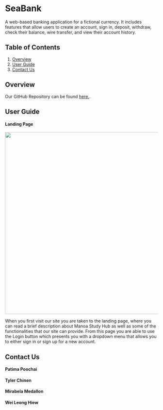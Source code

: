 # SeaBank
A web-based banking application for a fictional currency. It includes features that allow users to create an account, sign in, deposit, withdraw, check their balance, wire transfer, and view their account history. 

## Table of Contents

1. [Overview](#overview)
2. [User Guide](#user-guide)
3. [Contact Us](#contact-us)

## Overview



Our GitHub Repository can be found [here.](https://github.com/tylerchinen/SeaCode-Bank-WebApp).

## User Guide

#### Landing Page
<img class="ui left floated image" src="/images/m3/landing-m3.JPG" width="600">
<p>
When you first visit our site you are taken to the landing page, where you can read a brief description about Manoa Study Hub as well as some of the functionalities that our site can provide. From this page you are able to use the Login button which presents you with a dropdown menu that allows you to either sign in or sign up for a new account.
</p>

## Contact Us

#### Patima Poochai


#### Tyler Chinen


#### Mirabela Medallon


#### Wei Leong Hiew

